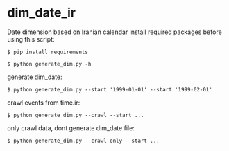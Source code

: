 # dim_date_ir
Date dimension based on Iranian calendar
install required packages before using this script:

    $ pip install requirements

    $ python generate_dim.py -h

generate dim_date:


    $ python generate_dim.py --start '1999-01-01' --start '1999-02-01'

crawl events from time.ir:

    $ python generate_dim.py --crawl --start ...

only crawl data, dont generate dim_date file:

    $ python generate_dim.py --crawl-only --start ...
